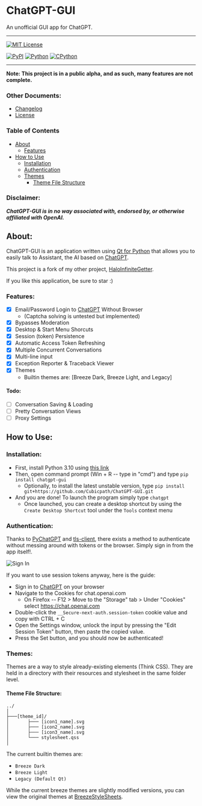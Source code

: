 ChatGPT-GUI
===============
An unofficial GUI app for ChatGPT.

------------------------------

[![MIT License](https://img.shields.io/github/license/Cubicpath/ChatGPT-GUI?style=for-the-badge)][license]

[![PyPI](https://img.shields.io/pypi/v/chatgpt-gui?label=PyPI&logo=pypi&style=flat-square)][homepage]
[![Python](https://img.shields.io/pypi/pyversions/chatgpt-gui?label=Python&logo=python&style=flat-square)][python]
[![CPython](https://img.shields.io/pypi/implementation/chatgpt-gui?label=Impl&logo=python&style=flat-square)][python]

------------------------------

**Note: This project is in a public alpha, and as such, many features are not complete.**

### Other Documents:
- [Changelog][changelog_github]
- [License][license_github]

### Table of Contents
- [About](#about)
     - [Features](#features)
- [How to Use](#how-to-use)
     - [Installation](#installation)
     - [Authentication](#authentication)
     - [Themes](#themes)
          - [Theme File Structure](#theme-file-structure)


### Disclaimer:
_**ChatGPT-GUI is in no way associated with, endorsed by, or otherwise affiliated with OpenAI.**_

About:
---------------
ChatGPT-GUI is an application written using [Qt for Python][PySide] that allows you to
easily talk to Assistant, the AI based on [ChatGPT].

This project is a fork of my other project, [HaloInfiniteGetter](https://github.com/Cubicpath/HaloInfiniteGetter).

If you like this application, be sure to star :)

### Features:
- [x] Email/Password Login to [ChatGPT] Without Browser
  - (Captcha solving is untested but implemented)
- [x] Bypasses Moderation
- [x] Desktop & Start Menu Shorcuts
- [x] Session (token) Persistence
- [x] Automatic Access Token Refreshing
- [x] Multiple Concurrent Conversations
- [x] Multi-line input
- [x] Exception Reporter & Traceback Viewer
- [x] Themes
  - Builtin themes are: [Breeze Dark, Breeze Light, and Legacy]

#### Todo:
- [ ] Conversation Saving & Loading
- [ ] Pretty Conversation Views
- [ ] Proxy Settings

How to Use:
---------------

### Installation:
- First, install Python 3.10 using [this link][python310]
- Then, open command prompt (Win + R -- type in "cmd") and type `pip install chatgpt-gui`
  - Optionally, to install the latest unstable version, type `pip install git+https://github.com/Cubicpath/ChatGPT-GUI.git`
- And you are done! To launch the program simply type `chatgpt`
  - Once launched, you can create a desktop shortcut by using the `Create Desktop Shortcut` tool
under the `Tools` context menu

### Authentication:
Thanks to [PyChatGPT] and [tls-client][python-tls-client], there exists a method to authenticate without
messing around with tokens or the browser. Simply sign in from the app itself!.

![Sign In](https://i.imgur.com/DabSYBhl.png)

If you want to use session tokens anyway, here is the guide:
- Sign in to [ChatGPT] on your browser
- Navigate to the Cookies for chat.openai.com
  - On Firefox -- F12 > Move to the "Storage" tab > Under "Cookies" select https://chat.openai.com
- Double-click the `__Secure-next-auth.session-token` cookie value and copy with CTRL + C
- Open the Settings window, unlock the input by pressing the "Edit Session Token" button, then paste the copied value.
- Press the Set button, and you should now be authenticated!

### Themes:
Themes are a way to style already-existing elements (Think CSS). They are held in a directory with their resources
and stylesheet in the same folder level.

#### Theme File Structure:
    ../
    │
    ├───[theme_id]/
    │       ├─── [icon1_name].svg
    │       ├─── [icon2_name].svg
    │       ├─── [icon3_name].svg
    │       └─── stylesheet.qss
    │

The current builtin themes are:
- `Breeze Dark`
- `Breeze Light`
- `Legacy (Default Qt)`

While the current breeze themes are slightly modified versions, you can view the original themes at [BreezeStyleSheets].

[BreezeStyleSheets]: https://github.com/Alexhuszagh/BreezeStyleSheets "BreezeStyleSheets"
[changelog_github]: https://github.com/Cubicpath/ChatGPT-GUI/blob/master/CHANGELOG.md "Changelog"
[ChatGPT]: https://https://chat.openai.com "ChatGPT"
[homepage]: https://pypi.org/project/chatgpt-gui/ "ChatGPT-GUI PyPI"
[license]: https://choosealicense.com/licenses/mit "MIT License"
[license_github]: https://github.com/Cubicpath/ChatGPT-GUI/blob/master/LICENSE "MIT License"
[PySide]: https://pypi.org/project/PySide6/ "PySide6"
[python]: https://www.python.org "Python"
[python310]: https://www.python.org/downloads/release/python-3100/ "Python 3.10"
[PyChatGPT]: https://github.com/FlorianREGAZ/Python-Tls-Client "PyChatGPT"
[python-tls-client]: https://github.com/FlorianREGAZ/Python-Tls-Client "tls-client"
